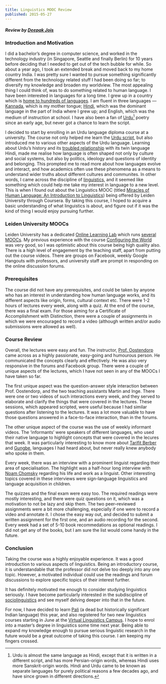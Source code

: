 ```yaml
---
title: Linguistics MOOC Review
published: 2015-05-27
---
```


#### _Review by [Deepak Jois](http://deepak.jois.name)_


### Introduction and Motivation
I did a bachelor’s degree in computer science, and  worked in the technology industry (in Singapore, Seattle and finally Berlin) for 10 years before deciding that I needed to get out of the tech bubble for while. So about a year ago, I took an extended break and moved back to my home country India. I was pretty sure I wanted to pursue something significantly different from the technology related stuff I had been doing so far; to diversify my knowledge and broaden my worldview. The most appealing thing I could think of, was to do something related to human language. I have been interested in languages for a long time. I grew up in a country which is [home to hundreds of languages][lang-india]. I am fluent in three languages — [Kannada][kan], which is my mother tongue; [Hindi][hin], which was the dominant language in the part of India where I grew up; and English, which was the medium of instruction at school. I have also been a fan of [Urdu][urd][^1] poetry since an early age, but never got a chance to learn the script.

I decided to start by enrolling in an Urdu language diploma course at a university. The course not only helped me learn the [Urdu script][urd-script], but also introduced me to various other aspects of the Urdu language. Learning about Urdu’s history and its [troubled relationship][urd-hin] with its twin language Hindi, made me realise how language is often shaped not only by culture and social systems, but also by politics, ideology and questions of identity and belonging. This prompted me to read more about how languages evolve and interact, and how academics often use these phenomena as a means to understand wider truths about different cultures and communites. In other words, I came across the discipline of [linguistics], and it seemed like something which could help me take my interest in language to a new level. This is when I found out about the Linguistics MOOC (titled [Miracles of Human Language: An Introduction to Linguistics][mohl-mooc]) being offered by Leiden University through Coursera. By taking this course, I hoped to acquire a basic understanding of what linguistics is about, and figure out if it was the kind of thing I would enjoy pursuing further.

[lang-india]:http://www.ethnologue.com/country/IN/languages
[urd]:http://en.wikipedia.org/wiki/Urdu
[kan]:http://en.wikipedia.org/wiki/Kannada
[hin]:http://en.wikipedia.org/wiki/Hindi
[urd-script]:http://en.wikipedia.org/wiki/Urdu_alphabet
[urd-hin]:http://en.wikipedia.org/wiki/Hindi%E2%80%93Urdu_controversy
[linguistics]:http://en.wikipedia.org/wiki/Linguistics
[mohl-mooc]:https://www.coursera.org/course/humanlanguage

### Leiden University MOOCs
Leiden University has a dedicated [Online Learning Lab][oll] which runs [several MOOCs][leiden-moocs]. My previous experience with the course [Configuring the World][configuring-world] was very good, so I was optimistic about this course being high quality also. There is a high level of engagement by the teaching staff, apart from putting out the course videos. There are groups on Facebook, weekly Google Hangouts with professors, and university staff are prompt in responding on the online discussion forums.

[oll]:http://leidenuniv.onlinelearninglab.org/
[leiden-moocs]:https://www.coursera.org/leiden
[configuring-world]:https://www.coursera.org/course/configuringworld

### Prerequisites
The course did not have any prerequisites, and could be taken by anyone who has an interest in understanding how human language works, and its different aspects like origin, forms, cultural context etc. There were 1-2 hours of lectures every week, along with a quiz. At the end of the course, there was a final exam. For those aiming for a Certificate of Accomplishment with Distinction, there were a couple of assignments in which we were encouraged to record a video (although written and/or audio submissions were allowed as well).

### Course Review
Overall, the lectures were easy and fun. The instructor, [Prof. Oostendorp][mvanoostendorp] came across as a highly passionate, easy-going and humourous person. He communicated the concepts clearly and effectively. He was also very responsive in the forums and Facebook group. There were a couple of unique aspects of the lectures, which I have not seen in any of the MOOCs I have taken so far.

The first unique aspect was the question-answer style interaction between Prof. Oostendorp, and the two teaching assistants Martin and Inge. There were one or two videos of such interactions every week, and they served to elaborate and clarify the things that were covered in the lectures. These sessions, which appeared scripted, were useful because I had similar questions after listening to the lectures. It was a lot more valuable to have those questions answered in a face-to-face interaction, than in the forums.

The other unique aspect of the course was the use of weekly informant videos. The ‘informants’ were speakers of different languages, who used their native language to highlight concepts that were covered in the lecures that week. It was particularly interesting to know more about [Tarifit Berber][berber] and [Gungbe][gungbe], languages I had heard about, but never really knew anybody who spoke in them.

Every week, there was an interview with a prominent linguist regarding their area of specialisation. The highlight was a half-hour long interview with [Noam Chomsky][chomsky] regarding his life and work as a linguist. Other interesting topics covered in these interviews were sign-language linguistics and language acquisition in children.

The quizzes and the final exam were easy too. The required readings were mostly interesting, and there were quiz questions on it, which was a motivation to not be lazy and skip them. The two peer–reviewed assignments were a bit more challenging, especially if one were to record a video and annotate it. I chose the easy way out, and decided to submit a written assignment for the first one, and an audio recording for the second. Every week had a set of 5-10 book recommedations as optional readings. I did not get any of the books, but I am sure the list would come handy in the future.

[mvanoostendorp]:https://www.coursera.org/instructor/mvanoostendorp
[berber]:http://en.wikipedia.org/wiki/Riffian_language
[gungbe]:http://en.wikipedia.org/wiki/Gbe_languages
[chomsky]:http://en.wikipedia.org/wiki/Noam_Chomsky

### Conclusion
Taking the course was a highly enjoyable experience. It was a good introduction to various aspects of linguistics. Being an introductory course, it is understandable that the professor did not delve too deeply into any one topic. However, a motivated individual could  use the readings and forum discussions to explore specific topics of their interest further.

It has definitely motivated me enough to consider studying linguistics seriously. I have become particularly interested in the subdiscipline of [sociolinguistics] and see myself delving deeper into that in the future.

For now, I have decided to learn [Pali] (a dead but historically significant Indian language) this year, and also registered for two new linguistics courses starting in June at the [Virtual Linguistics Campus][VLC]. I hope to enrol into a master’s degree in linguistics some time next year. Being able to expand my knowledge enough to pursue serious linguistic research in the future would be a great outcome of taking this course. I am keeping my fingers crossed.

[Pali]:http://en.wikipedia.org/wiki/Pali
[VLC]:http://linguistics.online.uni-marburg.de/
[sociolinguistics]:http://en.wikipedia.org/wiki/Sociolinguistics

[^1]: Urdu is almost the same language as Hindi, except that it is written in a different script, and has more Persian-origin words, whereas Hindi uses more Sanskrit-origin words. Hindi and Urdu came to be known as separate languages for purely political reasons a few decades ago, and have since grown in different directions.

